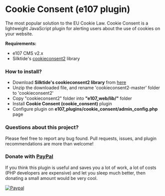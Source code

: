 Cookie Consent (e107 plugin)
============================

The most popular solution to the EU Cookie Law. Cookie Consent is a lightweight JavaScript plugin for alerting users about the use of cookies on your website.

**Requirements:**

- e107 CMS v2.x
- Silktide's [cookieconsent2](https://github.com/silktide/cookieconsent2) library

### How to install?

- Download **Silktide's cookieconsent2 library** from [here](https://github.com/silktide/cookieconsent2/archive/master.zip)
- Unzip the downloaded file, and rename 'cookieconsent2-master' folder to 'cookieconsent2' 
- Copy "cookieconsent2" folder into **"e107_web/lib/"** folder
- Install **Cookie Consent (cookie_consent)** plugin
- Configure plugin on **e107_plugins/cookie_consent/admin_config.php** page

### Questions about this project?

Please feel free to report any bug found. Pull requests, issues, and plugin recommendations are more than welcome!

### Donate with [PayPal](https://www.paypal.com/cgi-bin/webscr?cmd=_s-xclick&hosted_button_id=PQYDBAMQ3D2UG)

If you think this plugin is useful and saves you a lot of work, a lot of costs (PHP developers are expensive) and let you sleep much better, then donating a small amount would be very cool.

[![Paypal](https://www.paypalobjects.com/en_US/i/btn/btn_donateCC_LG.gif)](https://www.paypal.com/cgi-bin/webscr?cmd=_s-xclick&hosted_button_id=PQYDBAMQ3D2UG)
